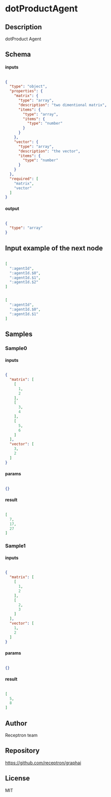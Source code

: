 # dotProductAgent



## Description

dotProduct Agent

## Schema

#### inputs

```json

{
  "type": "object",
  "properties": {
    "matrix": {
      "type": "array",
      "description": "two dimentional matrix",
      "items": {
        "type": "array",
        "items": {
          "type": "number"
        }
      }
    },
    "vector": {
      "type": "array",
      "description": "the vector",
      "items": {
        "type": "number"
      }
    }
  },
  "required": [
    "matrix",
    "vector"
  ]
}

````

#### output

```json

{
  "type": "array"
}

````

## Input example of the next node

```json

[
  ":agentId",
  ":agentId.$0",
  ":agentId.$1",
  ":agentId.$2"
]

````
```json

[
  ":agentId",
  ":agentId.$0",
  ":agentId.$1"
]

````

## Samples

### Sample0

#### inputs

```json

{
  "matrix": [
    [
      1,
      2
    ],
    [
      3,
      4
    ],
    [
      5,
      6
    ]
  ],
  "vector": [
    3,
    2
  ]
}

````

#### params

```json

{}

````

#### result

```json

[
  7,
  17,
  27
]

````
### Sample1

#### inputs

```json

{
  "matrix": [
    [
      1,
      2
    ],
    [
      2,
      3
    ]
  ],
  "vector": [
    1,
    2
  ]
}

````

#### params

```json

{}

````

#### result

```json

[
  5,
  8
]

````

## Author

Receptron team

## Repository

https://github.com/receptron/graphai

## License

MIT

